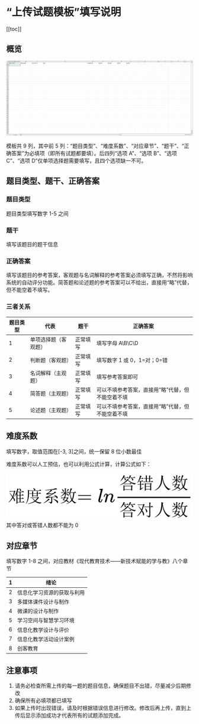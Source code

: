 # “上传试题模板”填写说明

[[toc]]

## 概览

![item-excel](../assets/images/item-excel.png)

模板共 9 列，其中前 5 列：“题目类型”、“难度系数”、“对应章节”、“题干”、“正确答案”为必填项（即所有试题都要填）。后四列“选项 A”、“选项 B”、“选项 C”、“选项 D”仅单项选择题需要填写，且四个选项缺一不可。

## 题目类型、题干、正确答案

### 题目类型

题目类型填写数字 1-5 之间

### 题干

填写该题目的题干信息

### 正确答案

填写该题目的参考答案，客观题与名词解释的参考答案必须填写正确，不然将影响系统的自动评分功能。简答题和论述题的参考答案可以不给出，直接用“略”代替，但不能空着不填写。

### 三者关系

| 题目类型 | 代表                 | 题干     | 正确答案                                         |
| -------- | -------------------- | -------- | ------------------------------------------------ |
| 1        | 单项选择题（客观题） | 正常填写 | 填写字母 A\B\C\D                                 |
| 2        | 判断题（客观题）     | 正常填写 | 填写数字 1 或 0，1=对；0=错                      |
| 3        | 名词解释（主观题）   | 正常填写 | 填写参考答案即可                                 |
| 4        | 简答题（主观题）     | 正常填写 | 可以不填参考答案，直接用“略”代替，但不能空着不填 |
| 5        | 论述题（主观题）     | 正常填写 | 可以不填参考答案，直接用“略”代替，但不能空着不填 |

## 难度系数

填写数字，取值范围在[-3, 3]之间，统一保留 8 位小数最佳

难度系数可以人工预估，也可以利用公式计算，计算公式如下：

<img src="../assets/images/formulation.png" alt="formulation" />其中答对或答错人数都不能为 0

## 对应章节

填写数字 1-8 之间，对应教材《现代教育技术——新技术赋能的学与教》八个章节

| 1   | 绪论                       |
| --- | -------------------------- |
| 2   | 信息化学习资源的获取与利用 |
| 3   | 多媒体课件设计与制作       |
| 4   | 微课的设计与制作           |
| 5   | 学习空间与智慧学习环境     |
| 6   | 信息化教学设计与评价       |
| 7   | 信息化教学活动设计案例     |
| 8   | 创客教育                   |

## 注意事项

1. 请务必检查所需上传的每一题的题目信息，确保题目不出错，尽量减少后期修改
2. 确保所有必填项都已填写
3. 如果上传时出现错误，请及时根据错误信息进行修改。修改后再上传，直到上传后显示添加成功才代表所有的试题添加完成。
